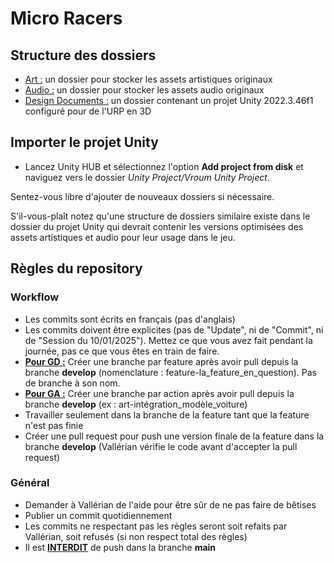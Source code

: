 # Micro Racers

## Structure des dossiers
- <ins>Art :</ins> un dossier pour stocker les assets artistiques originaux
- <ins>Audio :</ins> un dossier pour stocker les assets audio originaux
- <ins>Design Documents :</ins> un dossier contenant un projet Unity 2022.3.46f1 configuré pour de l'URP en 3D

## Importer le projet Unity
- Lancez Unity HUB et sélectionnez l'option **Add project from disk** et naviguez vers le dossier *Unity Project/Vroum Unity Project*.

Sentez-vous libre d'ajouter de nouveaux dossiers si nécessaire.

S'il-vous-plaît notez qu'une structure de dossiers similaire existe dans le dossier du projet Unity qui devrait contenir les versions optimisées des assets artistiques et audio pour leur usage dans le jeu.

## Règles du repository
### Workflow
- Les commits sont écrits en français (pas d'anglais)
- Les commits doivent être explicites (pas de "Update", ni de "Commit", ni de "Session du 10/01/2025"). Mettez ce que vous avez fait pendant la journée, pas ce que vous êtes en train de faire.
- **<ins>Pour GD :</ins>** Créer une branche par feature après avoir pull depuis la branche **develop** (nomenclature : feature-la_feature_en_question). Pas de branche à son nom.
- **<ins>Pour GA :</ins>** Créer une branche par action après avoir pull depuis la branche **develop** (ex : art-intégration_modèle_voiture)
- Travailler seulement dans la branche de la feature tant que la feature n'est pas finie
- Créer une pull request pour push une version finale de la feature dans la branche **develop** (Vallérian vérifie le code avant d'accepter la pull request)

### Général
- Demander à Vallérian de l'aide pour être sûr de ne pas faire de bêtises
- Publier un commit quotidiennement
- Les commits ne respectant pas les règles seront soit refaits par Vallérian, soit refusés (si non respect total des règles)
- Il est **<ins>INTERDIT</ins>** de push dans la branche **main**
